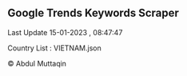 

## Google Trends Keywords Scraper 
 
Last Update 15-01-2023 , 08:47:47

Country List :
VIETNAM.json



© Abdul Muttaqin 
